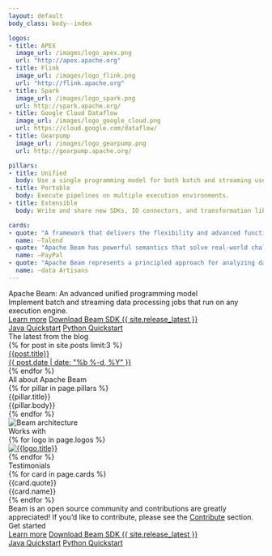 ```yaml
---
layout: default
body_class: body--index

logos:
- title: APEX
  image_url: /images/logo_apex.png
  url: "http://apex.apache.org"
- title: Flink
  image_url: /images/logo_flink.png
  url: "http://flink.apache.org"
- title: Spark
  image_url: /images/logo_spark.png
  url: http://spark.apache.org/
- title: Google Cloud Dataflow
  image_url: /images/logo_google_cloud.png
  url: https://cloud.google.com/dataflow/
- title: Gearpump
  image_url: /images/logo_gearpump.png
  url: http://gearpump.apache.org/

pillars:
- title: Unified
  body: Use a single programming model for both batch and streaming use cases.
- title: Portable
  body: Execute pipelines on multiple execution environments.
- title: Extensible
  body: Write and share new SDKs, IO connectors, and transformation libraries.

cards:
- quote: "A framework that delivers the flexibility and advanced functionality our customers need."
  name: –Talend
- quote: "Apache Beam has powerful semantics that solve real-world challenges of stream processing."
  name: –PayPal
- quote: "Apache Beam represents a principled approach for analyzing data streams."
  name: –data Artisans
---
```

<div class="hero-bg">
  <div class="hero section">
    <div class="hero__cols">
      <div class="hero__cols__col">
        <div class="hero__cols__col__content">
          <div class="hero__title">
            Apache Beam: An advanced unified programming model
          </div>
          <div class="hero__subtitle">
            Implement batch and streaming data processing jobs that run on any execution engine.
          </div>
          <div class="hero__ctas hero__ctas--first">
            <a class="button button--primary" href="{{'/get-started/beam-overview/'|prepend:site.baseurl}}">Learn more</a>
            <a class="button button--primary" href="{{'/get-started/downloads/'|prepend:site.baseurl}}">Download Beam SDK {{ site.release_latest }}</a>
          </div>
          <div class="hero__ctas">
            <a class="button" href="{{'/get-started/quickstart-java/'|prepend:site.baseurl}}">Java Quickstart</a>
            <a class="button" href="{{'/get-started/quickstart-py/'|prepend:site.baseurl}}">Python Quickstart</a>
          </div>
        </div>
      </div>
      <div class="hero__cols__col">
        <div class="hero__blog">
          <div class="hero__blog__title">
            The latest from the blog
          </div>
          <div class="hero__blog__cards">
            {% for post in site.posts limit:3 %}
            <a class="hero__blog__cards__card" href="{{ post.url | prepend: site.baseurl }}">
              <div class="hero__blog__cards__card__title">{{post.title}}</div>
              <div class="hero__blog__cards__card__date">{{ post.date | date: "%b %-d, %Y" }}</div>
            </a>
            {% endfor %}
          </div>
        </div>
      </div>
    </div>
  </div>
</div>

<div class="pillars section">
  <div class="pillars__title">
    All about Apache Beam
  </div>
  <div class="pillars__cols">
    {% for pillar in page.pillars %}
    <div class="pillars__cols__col">
      <div class="pillars__cols__col__title">
        {{pillar.title}}
      </div>
      <div class="pillars__cols__col__body">
        {{pillar.body}}
      </div>
    </div>
    {% endfor %}
  </div>
</div>

<div class="graphic section">
<div class="graphic__image">
<img src="{{ '/images/beam_architecture.png' | prepend: site.baseurl }}" alt="Beam architecture">
</div>
</div>

<div class="logos section">
  <div class="logos__title">
    Works with
  </div>
  <div class="logos__logos">
    {% for logo in page.logos %}
    <div class="logos__logos__logo">
      <a href="{{ logo.url | prepend: base.siteUrl }}"><img src="{{logo.image_url|prepend:site.baseurl}}" alt="{{logo.title}}"></a>
    </div>
    {% endfor %}
  </div>
</div>

<div class="cards section section--wide">
  <div class="section__contained">
    <div class="cards__title">
      Testimonials
    </div>
    <div class="cards__cards">
      {% for card in page.cards %}
      <div class="cards__cards__card">
        <div class="cards__cards__card__body">
          {{card.quote}}
        </div>
        <div class="cards__cards__card__user">
          <!-- TODO: Implement icons.
          <div class="cards__cards__card__user__icon">
          </div>
          -->
          <div class="cards__cards__card__user__name">
            {{card.name}}
          </div>
        </div>
      </div>
      {% endfor %}
    </div>
    <div class="cards__body">
      Beam is an open source community and contributions are greatly appreciated!
      If you’d like to contribute, please see the <a href="{{'/contribute/'|prepend:site.baseurl}}">Contribute</a> section.
    </div>
  </div>
</div>

<div class="ctas section">
  <div class="ctas__title">
    Get started
  </div>
  <div class="ctas__ctas ctas__ctas--top">
  <a class="button button--primary" href="{{'/get-started/beam-overview/'|prepend:site.baseurl}}">Learn more</a>
  <a class="button button--primary" href="{{'/get-started/downloads/'|prepend:site.baseurl}}">Download Beam SDK {{ site.release_latest }}</a>
  </div>
  <div class="ctas__ctas">
  <a class="button" href="{{'/get-started/quickstart-java/'|prepend:site.baseurl}}">Java Quickstart</a>
  <a class="button" href="{{'/get-started/quickstart-py/'|prepend:site.baseurl}}">Python Quickstart</a>
  </div>
</div>
